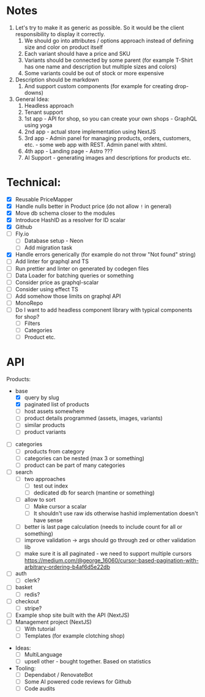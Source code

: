 # Notes

1. Let's try to make it as generic as possible. So it would be the client responsibility to display it correctly.
   1. We should go into attributes / options approach instead of defining size and color on product itself
   2. Each variant should have a price and SKU
   3. Variants should be connected by some parent (for example T-Shirt has one name and description but multiple sizes
      and colors)
   4. Some variants could be out of stock or more expensive
2. Description should be markdown
   1. And support custom components (for example for creating drop-downs)
3. General Idea:
   1. Headless approach
   2. Tenant support
   3. 1st app - API for shop, so you can create your own shops - GraphQL using yoga
   4. 2nd app - actual store implementation using NextJS
   5. 3rd app - Admin panel for managing products, orders, customers, etc. - some web app with REST. Admin panel with xhtml.
   6. 4th app - Landing page - Astro ???
   7. AI Support - generating images and descriptions for products etc.

# Technical:

- [x] Reusable PriceMapper
- [x] Handle nulls better in Product price (do not allow `!` in general)
- [x] Move db schema closer to the modules
- [x] Introduce HashID as a resolver for ID scalar
- [x] Github
- [ ] Fly.io
  - [ ] Database setup - Neon
  - [ ] Add migration task
- [x] Handle errors generically (for example do not throw "Not found" string)
- [ ] Add linter for graphql and TS
- [ ] Run prettier and linter on generated by codegen files
- [ ] Data Loader for batching queries or something
- [ ] Consider price as graphql-scalar
- [ ] Consider using effect TS
- [ ] Add somehow those limits on graphql API
- [ ] MonoRepo
- [ ] Do I want to add headless component library with typical components for shop?
  - [ ] Filters
  - [ ] Categories
  - [ ] Product etc.

# API

Products:

- base
  - [x] query by slug
  - [x] paginated list of products
  - [ ] host assets somewhere
  - [ ] product details programmed (assets, images, variants)
  - [ ] similar products
  - [ ] product variants
- [ ] categories
  - [ ] products from category
  - [ ] categories can be nested (max 3 or something)
  - [ ] product can be part of many categories
- [ ] search
  - [ ] two approaches
    - [ ] test out index
    - [ ] dedicated db for search (mantine or something)
  - [ ] allow to sort
    - [ ] Make cursor a scalar
    - [ ] It shouldn't use raw ids otherwise hashid implementation doesn't have sense
  - [ ] better is last page calculation (needs to include count for all or something)
  - [ ] improve validation -> args should go through zed or other validation lib
  - [ ] make sure it is all paginated - we need to support multiple cursors https://medium.com/@george_16060/cursor-based-pagination-with-arbitrary-ordering-b4af6d5e22db
- [ ] auth
  - [ ] clerk?
- [ ] basket
  - [ ] redis?
- [ ] checkout
  - [ ] stripe?
- [ ] Example shop site built with the API (NextJS)
- [ ] Management project (NextJS)
  - [ ] With tutorial
  - [ ] Templates (for example clotching shop)
- Ideas:
  - [ ] MultiLanguage
  - [ ] upsell other - bought together. Based on statistics
- Tooling:
  - [ ] Dependabot / RenovateBot
  - [ ] Some AI powered code reviews for Github
  - [ ] Code audits
